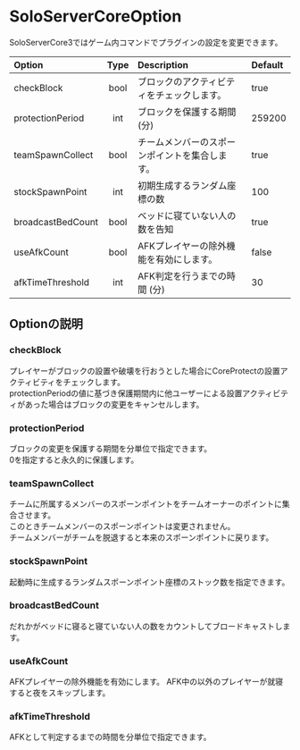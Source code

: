 # SoloServerCoreOption
SoloServerCore3ではゲーム内コマンドでプラグインの設定を変更できます。

| Option | Type | Description | Default |
| :--- | :---: | :--- | :--- |
| checkBlock | bool | ブロックのアクティビティをチェックします。 | true |
| protectionPeriod | int | ブロックを保護する期間 (分)  | 259200 |
| teamSpawnCollect | bool | チームメンバーのスポーンポイントを集合します。 | true |
| stockSpawnPoint | int | 初期生成するランダム座標の数 | 100 |
| broadcastBedCount | bool | ベッドに寝ていない人の数を告知 | true |
| useAfkCount | bool | AFKプレイヤーの除外機能を有効にします。 | false |
| afkTimeThreshold | int | AFK判定を行うまでの時間 (分) | 30 |

## Optionの説明
### checkBlock
プレイヤーがブロックの設置や破壊を行おうとした場合にCoreProtectの設置アクティビティをチェックします。  
protectionPeriodの値に基づき保護期間内に他ユーザーによる設置アクティビティがあった場合はブロックの変更をキャンセルします。

### protectionPeriod
ブロックの変更を保護する期間を分単位で指定できます。  
0を指定すると永久的に保護します。

### teamSpawnCollect
チームに所属するメンバーのスポーンポイントをチームオーナーのポイントに集合させます。  
このときチームメンバーのスポーンポイントは変更されません。  
チームメンバーがチームを脱退すると本来のスポーンポイントに戻ります。

### stockSpawnPoint
起動時に生成するランダムスポーンポイント座標のストック数を指定できます。

### broadcastBedCount
だれかがベッドに寝ると寝ていない人の数をカウントしてブロードキャストします。

### useAfkCount
AFKプレイヤーの除外機能を有効にします。
AFK中の以外のプレイヤーが就寝すると夜をスキップします。

### afkTimeThreshold
AFKとして判定するまでの時間を分単位で指定できます。
